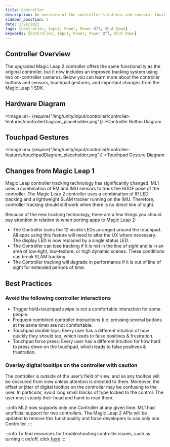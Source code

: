 ```yaml
---
title: Controller
description: An overview of the controller's buttons and sensors, touchpad gestures, and important changes from the Magic Leap 1 SDK.
sidebar_position: 3
date: 1/28/2022
tags: [Controller, Input, Power, Power Off, Shut Down]
keywords: [Controller, Input, Power, Power Off, Shut Down]
---
```


## Controller Overview

The upgraded Magic Leap 2 controller offers the same functionality as the original controller, but it now includes an improved tracking system using two on-controller cameras. Below you can learn more about the controller buttons and sensors, touchpad gestures, and important changes from the Magic Leap 1 SDK.

## Hardware Diagram

<Image url= {require("/img/unity/input/controller/controller-features/controllerDiagram_placeholder.png")} >Controller Button Diagram</Image>

## Touchpad Gestures

<Image url= {require("/img/unity/input/controller/controller-features/touchpadDiagram_placeholder.png")} >Touchpad Gesture Diagram</Image>

## Changes from Magic Leap 1

Magic Leap controller tracking technology has significantly changed. ML1 uses a combination of EM and IMU sensors to track the 6DOF pose of the controller. The Magic Leap 2 controller uses a combination of IR LED tracking and a lightweight SLAM tracker running on the IMU. Therefore, controller tracking should still work when there is no direct line of sight.

Because of the new tracking technology, there are a few things you should pay attention in relation to when porting apps to Magic Leap 2:

- The Controller lacks the 12 visible LEDs arranged around the touchpad. All apps using this feature will need to alter the UX where necessary. The display LED is now replaced by a single status LED.
- The Controller can lose tracking if it is not in the line of sight and is in an area of low-light, low-texture, or high dynamic scenes. These conditions can break SLAM tracking.
- The Controller tracking will degrade in performance if it is out of line of sight for extended periods of time.

## Best Practices

### Avoid the following controller interactions

- Trigger hold+touchpad swipe is not a comfortable interaction for some people.
- Frequent combined controller interactions (i.e. pressing several buttons at the same time) are not comfortable.  
- Touchpad double taps: Every user has a different intuition of how quickly they should tap, which leads to false positives & frustration.
- Touchpad force press: Every user has a different intuition for how hard to press down on the touchpad, which leads to false positives & frustration.

### Overlay digital tooltips on the controller with caution

The controller is outside of the user’s field of view, and so any tooltips will be obscured from view unless attention is directed to them. Moreover, the offset or jitter of digital tooltips on the controller may be confusing to the user. In particular, avoid long small blocks of type locked to the control. The user must steady their head and hand to read them.

:::info
ML2 now supports only one Controller at any given time. ML1 had unofficial support for two controllers. The Magic Leap 2 APIs will be updated to remove this functionality and force developers to use only one Controller.
:::

:::info
To find resources for troubleshooting controller issues, such as turning it on/off, click [here](https://www.magicleap.care/hc/en-us/articles/4424698871565-Controller-Overview)
:::
